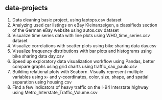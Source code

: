 ## data-projects

1. Data cleaning basic project, using laptops.csv dataset
2. Analyzing used car listings on eBay Kleinanzeigen, a classifieds section of the German eBay website using autos.csv dataset
3. Visualize time series data with line plots using WHO_time_series.csv dataset
4. Visualize correlations with scatter plots using bike sharing data day.csv
5. Visualize frequency distributions with bar plots and histograms using bike sharing data day.csv
6. Speed up exploratory data visualization workflow using Pandas, better compare graphs using grid charts using traffic_sao_paulo.csv
7. Building relational plots with Seaborn. Visually represent multiple variables using x- and y-coordinates, color, size, shape, and spatial separation using housing.csv
8. Find a few indicators of heavy traffic on the I-94 Interstate highway using Metro_Interstate_Traffic_Volume.csv
